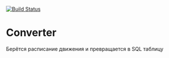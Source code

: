 [![Build Status](https://travis-ci.org/kpecmuk/Converter.svg?branch=master)](https://travis-ci.org/kpecmuk/Converter)

# Converter
Берётся расписание движения и превращается в SQL таблицу
